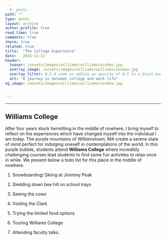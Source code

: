 ```yaml
---
  # _posts
path: ""
type: posts
layout: archive
author_profile: true
read_time: true
comments: true
share: true
related: true
title:  "The College Experience"
date:   2016-11-11
header:
  teaser: /assets/images/williams/williamsrainbow.jpg
  overlay_image: /assets/images/williams/williamsrainbow.jpg
  overlay_filter: 0.5 # same as adding an opacity of 0.5 to a black background
  alt: "A journey in between college and work life" 
og_image: /assets/images/williams/williamsrainbow.jpg


---
```




---

## Williams College ##

After four years stuck hermitting in the middle of nowhere, I bring myself to reflect on the experiences which have changed myself into the individual I am today. The purple mountains of *Williamstown, MA* create a serene state of mind perfect for indulging oneself in contemplations of the world. In this purple bubble, students attend **Williams College** where incredibly challenging courses lead students to find some fun activities to relax once in while. We present below a todo list for this place in the middle of nowhere.

1. Snowboarding/ Skiing at Jimminy Peak

2. Sledding down bee hill on school trays

3. Seeing the cows 

4. Visiting the Clark

5. Trying the limited food options

6. Touring Williams College

7. Attending faculty talks.

